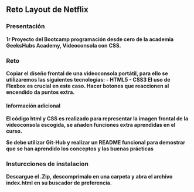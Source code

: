 ##   Reto Layout de Netflix

###   Presentación

<b>1r Proyecto del Bootcamp programación desde cero de la academia GeeksHubs Academy, Videoconsola con CSS.

###   Reto

<b> Copiar el diseño frontal de una videoconsola portátil, para ello se utilizaremos las siguientes tecnologías:
    - HTML5
    - CSS3
        El uso de Flexbox es crucial en este caso.
Hacer botones que reaccionen al encendido da puntos extra.

####  Información adicional

<b> El código html y CSS es realizado para representar la imagen frontal de la videoconsola escogida, se añaden funciones extra aprendidas en el curso.

Se debe utilizar Git-Hub y realizar un README funcional para demostrar que se han aprendido los conceptos y las buenas prácticas

###  Insturcciones de instalacion

<b> Descargue el .Zip, descomprimalo en una carpeta y abra el archivo index.html en su buscador de preferencia.